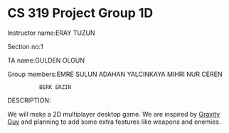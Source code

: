 # CS 319 Project Group 1D
Instructor name:ERAY TUZUN

Section no:1

TA name:GULDEN OLGUN

Group members:EMRE SULUN
              ADAHAN YALCINKAYA
              MIHRI NUR CEREN
              
              BERK ERZIN
             
DESCRIPTION:

We will make a 2D multiplayer desktop game. We are inspired by [Gravity Guy](https://www.youtube.com/watch?v=iVTqXnJAotQ) and planning to add some extra features like weapons and enemies.
